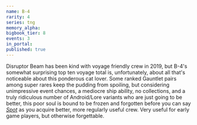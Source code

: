 ```yaml
---
name: B-4
rarity: 4
series: tng
memory_alpha:
bigbook_tier: 8
events: 3
in_portal:
published: true
---
```


Disruptor Beam has been kind with voyage friendly crew in 2019, but B-4's somewhat surprising top ten voyage total is, unfortunately, about all that's noticeable about this ponderous cat lover. Some ranked Gauntlet pairs among super rares keep the pudding from spoiling, but considering unimpressive event chances, a mediocre ship ability, no collections, and a truly ridiculous number of Android/Lore variants who are just going to be better, this poor soul is bound to be frozen and forgotten before you can say [_Spot_](https://www.youtube.com/watch?v=yiRjywbypLA) as you acquire better, more regularly useful crew. Very useful for early game players, but otherwise forgettable.
